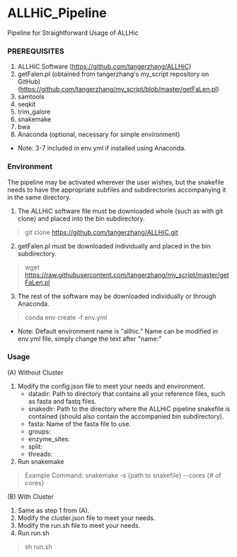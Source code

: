 # ALLHiC_Pipeline
Pipeline for Straightforward Usage of ALLHic

### PREREQUISITES
1. ALLHiC Software (https://github.com/tangerzhang/ALLHiC)
2. getFalen.pl (obtained from tangerzhang's my_script repository on GitHub) (https://github.com/tangerzhang/my_script/blob/master/getFaLen.pl)
3. samtools
4. seqkit
5. trim_galore
6. snakemake
7. bwa
8. Anaconda (optional, necessary for simple environment)
* Note: 3-7 included in env.yml if installed using Anaconda.

### Environment
The pipeline may be activated wherever the user wishes, but the snakefile needs to have the appropriate subfiles and subdirectories accompanying it in the same directory.
1. The ALLHiC software file must be downloaded whole (such as with git clone) and placed into the bin subdirectory.
> git clone https://github.com/tangerzhang/ALLHiC.git
2. getFalen.pl must be downloaded individually and placed in the bin subdirectory.
> wget https://raw.githubusercontent.com/tangerzhang/my_script/master/getFaLen.pl
3. The rest of the software may be downloaded individually or through Anaconda.
> conda env create -f env.yml
* Note: Default environment name is "allhic." Name can be modified in env.yml file, simply change the text after "name:"
   
### Usage
(A) Without Cluster
1. Modify the config.json file to meet your needs and environment.
	* datadir: Path to directory that contains all your reference files, such as fasta and fastq files.
	* snakedir: Path to the directory where the ALLHiC pipeline snakefile is contained (should also contain the accompanied bin subdirectory).
	* fasta: Name of the fasta file to use.
	* groups:
	* enzyme_sites:
	* split:
	* threads:
2. Run snakemake
> Example Command: snakemake -s {path to snakefile} --cores {# of cores}

(B) With Cluster
1. Same as step 1 from (A).
2. Modify the cluster.json file to meet your needs.
3. Modify the run.sh file to meet your needs.
4. Run run.sh
> sh run.sh
